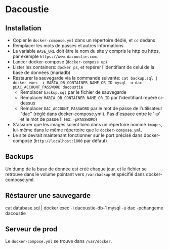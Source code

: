 # Dacoustie


## Installation

- Copier le `docker-compose.yml` dans un répertoire dédié, et `cd` dedans
- Remplacer les mots de passes et autres informations
- La variable `BASE_URL` doit être le nom du site y compris le http ou https, par exemple `https://www.dacoustie.com`.
- Lancer docker-compose (`docker-compose up`)
- Lister les containers: `docker ps`, et repérer l'identifiant de celui de la base de données (mariadb)
- Restaurer la sauvegarde via la commande suivante: `cat backup.sql | docker exec -i MARIA_DB_CONTAINER_NAME_OR_ID mysql -u dac -pDAC_ACCOUNT_PASSWORD dacoustie`
	- Remplacer `backup.sql` par le fichier de sauvegarde
	- Remplacer `MARIA_DB_CONTAINER_NAME_OR_ID` par l'identifiant repéré ci-dessus
	- Remplacer `DAC_ACCOUNT_PASSWORD` par le mot de passe de l'utilisateur "dac" (réglé dans docker-compose.yml). Pas d'espace entre le '-p' et le mot de passe !! (ex: `-pPASSWORD`)
- S'assurer que les images soient bien dans un répertoire nommé `images`, lui-même dans le même répertoire que le `docker-compose.yml`.
- Le site devrait maintenant fonctionner sur le port précisé dans docker-compose (`http://localhost:1800` par défaut)

## Backups

Un dump de la base de donnée est créé chaque jour, et le fichier se retrouve dans le volume pointant vers `/var/backup` et spécifié dans docker-compose.yml.


## Réstaurer une sauvegarde
cat database.sql | docker exec -i dacoustie-db-1 mysql -u dac -pchangeme dacoustie

## Serveur de prod

Le `docker-compose.yml` se trouve dans `/var/docker`.